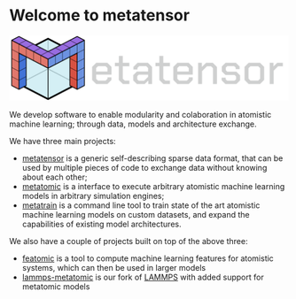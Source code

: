 # Welcome to metatensor

![metatensor logo](metatensor-horizontal-dark.svg)

We develop software to enable modularity and colaboration in atomistic machine learning; through data, models and architecture exchange.

We have three main projects:

- [metatensor](https://github.com/metatensor/metatensor) is a generic self-describing sparse data format, that can be used by multiple pieces of code to exchange data without knowing about each other;
- [metatomic](https://github.com/metatensor/metatomic) is a interface to execute arbitrary atomistic machine learning models in arbitrary simulation engines;
- [metatrain](https://github.com/metatensor/metatrain) is a command line tool to train state of the art atomistic machine learning models on custom datasets, and expand the capabilities of existing model architectures.

We also have a couple of projects built on top of the above three:

- [featomic](https://github.com/metatensor/featomic) is a tool to compute machine learning features for atomistic systems, which can then be used in larger models
- [lammps-metatomic](https://github.com/metatensor/lammps) is our fork of [LAMMPS](https://github.com/lammps/lammps) with added support for metatomic models
